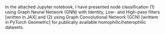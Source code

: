 In the attached Jupyter notebook, I have presented node classification 
(1) using Graph Neural Network (GNN) with Identity, Low- and High-pass filters [written in JAX]
and
(2) using Graph Convolutional Network (GCN) [writtem in PyTorch Geometric]
for publically available homophilic/heterophilic datasets.
